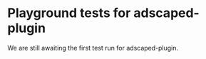 # Playground tests for adscaped-plugin
We are still awaiting the first test run for adscaped-plugin.

